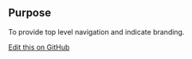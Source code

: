 ## Purpose

To provide top level navigation and indicate branding.

[Edit this on GitHub](https://github.com/wellcomecollection/wellcomecollection.org/edit/main/common/views/components/Header/README.md)
